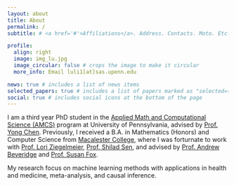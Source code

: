 ```yaml
---
layout: about
title: About
permalink: /
subtitle: # <a href='#'>Affiliations</a>. Address. Contacts. Moto. Etc.

profile:
  align: right
  image: img_lu.jpg
  image_circular: false # crops the image to make it circular
  more_info: Email luli1[at]sas.upenn.edu

news: true # includes a list of news items
selected_papers: true # includes a list of papers marked as "selected={true}"
social: true # includes social icons at the bottom of the page
---
```


I am a third year PhD student in the <a href='https://amcs.upenn.edu/'>Applied Math and Computational Science (AMCS)</a> program at University of Pennsylvania, advised by <a href='https://penncil.med.upenn.edu/about-pi/'> Prof. Yong Chen</a>. Previously, I received a B.A. in Mathematics (Honors) and Computer Science from <a href='https://www.macalester.edu/'>Macalester College</a>, where I was forturnate to work with <a href='https://www.loriziegelmeier.com/'>Prof. Lori Ziegelmeier</a>, <a href='https://www.shilad.com//'>Prof. Shilad Sen</a>, and advised by <a href='https://mathbeveridge.github.io/'>Prof. Andrew Beveridge</a> and <a href='https://sites.google.com/macalester.edu/susan-fox-profile/home'>Prof. Susan Fox</a>.

My research focus on machine learning methods with applications in health and medicine, meta-analysis, and causal inference.

<!-- Write your biography here. Tell the world about yourself. Link to your favorite [subreddit](http://reddit.com). You can put a picture in, too. The code is already in, just name your picture `prof_pic.jpg` and put it in the `img/` folder.

Put your address / P.O. box / other info right below your picture. You can also disable any of these elements by editing `profile` property of the YAML header of your `_pages/about.md`. Edit `_bibliography/papers.bib` and Jekyll will render your [publications page](/al-folio/publications/) automatically.

Link to your social media connections, too. This theme is set up to use [Font Awesome icons](https://fontawesome.com/) and [Academicons](https://jpswalsh.github.io/academicons/), like the ones below. Add your Facebook, Twitter, LinkedIn, Google Scholar, or just disable all of them. -->

